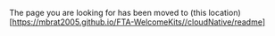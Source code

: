 The page you are looking for has been moved to (this location)[https://mbrat2005.github.io/FTA-WelcomeKits//cloudNative/readme]
